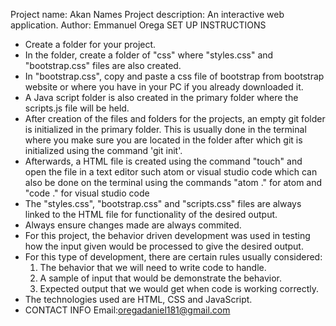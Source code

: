  Project name: Akan Names
 Project  description: An interactive web application.
 Author: Emmanuel Orega
 SET UP INSTRUCTIONS
- Create a folder for your project.
- In the folder, create a folder of "css" where "styles.css" and "bootstrap.css" files are also created.
- In "bootstrap.css", copy and paste a css file of bootstrap from bootstrap website or where you have in your 
  PC if you already downloaded it.
- A Java script folder is also created in the primary folder where the scripts.js file will be held.
- After creation of the files and folders for the projects, an empty git folder is initialized in the 
  primary folder. This is usually done in the terminal where you make sure you are located in the folder 
  after which git is initialized using the command 'git init'.
- Afterwards, a HTML file is created using the command "touch" and  open the file in a text editor such atom 
  or visual studio code which can also be done on the terminal using the commands "atom ." for atom and "code ."
  for visual studio code
- The "styles.css", "bootstrap.css" and "scripts.css" files are always linked to the HTML file for functionality
  of the desired output.
- Always ensure changes made are always commited.
- For this project, the behavior driven development was used in testing how the input given would be processed
  to give the desired output.
- For this type of development, there are certain rules usually considered:
   1. The behavior that we will need to write code to handle. 
   2. A sample of input that would be demonstrate the behavior.
   3. Expected output that we would get when code is working correctly.
- The technologies used are HTML, CSS and JavaScript.
- CONTACT INFO
   Email:oregadaniel181@gmail.com
  

  